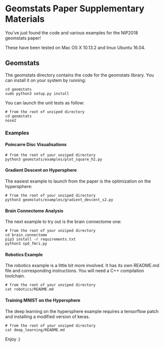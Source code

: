# Geomstats Paper Supplementary Materials
You've just found the code and various examples for the NIP2018 geomstats paper!

These have been tested on Mac OS X 10.13.2 and linux Ubuntu 16.04.

## Geomstats

The geomstats directory contains the code for the geomstats library. You can install it on your system by running:

```
cd geomstats
sudo python3 setup.py install
```

You can launch the unit tests as follow:
```
# from the root of unziped directory
cd geomstats
nose2
```

### Examples

#### Poincarre Disc Visualisations
```
# from the root of your unziped directory
python3 geomstats/examples/plot_square_h2.py
```

#### Gradient Descent on Hypersphere

The easiest example to launch from the paper is the optimization on the hypersphere:

```
# from the root of your unziped directory
python3 geomstats/examples/gradient_descent_s2.py
```

#### Brain Connectome Analysis

The next example to try out is the brain connectome one:

```
# from the root of your unziped directory
cd brain_connectome
pip3 install -r requirements.txt
python3 spd_fmri.py
```

#### Robotics Example

The robotics example is a little bit more involved. It has its own README.md file and corresponding instructions. You will
need a C++ compilation toolchain.

```
# from the root of your unziped directory
cat robotics/README.md
```

#### Training MNIST on the Hypersphere

The deep learning on the hypersphere example requires a tensorflow patch and installing a modified version of keras.
```
# from the root of your unziped directory
cat deep_learning/README.md
```

Enjoy :)
